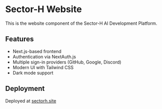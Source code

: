 # Sector-H Website

This is the website component of the Sector-H AI Development Platform.

## Features
- Next.js-based frontend
- Authentication via NextAuth.js
- Multiple sign-in providers (GitHub, Google, Discord)
- Modern UI with Tailwind CSS
- Dark mode support

## Deployment
Deployed at [sectorh.site](https://sectorh.site)
